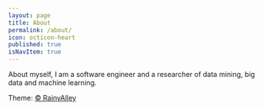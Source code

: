```yaml
---
layout: page
title: About
permalink: /about/
icon: octicon-heart
published: true
isNavItem: true
---
```


About myself, I am a software engineer and a researcher of data mining, big data and machine learning.

Theme:  <a href="http://blog.rainyalley.com/"><span class="word-keep">&copy; RainyAlley </span></a>


